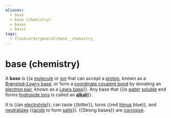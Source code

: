 ```yaml
---
aliases:
  - base
  - base (chemistry)
  - bases
  - basic
tags:
  - flashcards/general/base__chemistry_
---
```


# base (chemistry)

A __base__ is {{a [molecule](molecule.md) or [ion](ion.md) that can accept a [proton](proton.md), known as a [Brønsted–Lowry base](Brønsted–Lowry%20acid–base%20theory.md), or form a [coordinate covalent bond](coordinate%20covalent%20bond.md) by donating an [electron pair](electron%20pair.md), known as a [Lewis base](Lewis%20acids%20and%20bases.md)}}. Any base that {{is [water](water.md) [soluble](solubility.md) and forms [hydroxide ions](hydroxide.md) is called an __[alkali](alkali.md)__}}. <!--SR:!2024-09-09,305,230!2024-11-13,430,290-->

It is {{an [electrolyte](electrolyte.md)}}, can taste {{bitter}}, turns {{red [litmus](litmus.md) blue}}, and [neutralizes](neutralization%20(chemistry).md) {{[acids](acid.md) to form [salts](salt%20(chemistry).md)}}. {{Strong bases}} are [corrosive](corrosive%20substance.md). <!--SR:!2024-03-25,280,330!2025-01-15,496,310!2024-03-23,278,330!2025-04-30,572,310!2025-03-09,533,310-->
